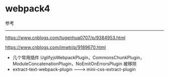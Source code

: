 # webpack4

参考

---

https://www.cnblogs.com/tugenhua0707/p/9384953.html

https://www.cnblogs.com/imwtr/p/9189670.html

* 几个常用插件 UglifyjsWebpackPlugin，CommonsChunkPlugin，ModuleConcatenationPlugin，NoEmitOnErrorsPlugin  被移除
* extract-text-webpack-plugin  --->   mini-css-extract-plugin 